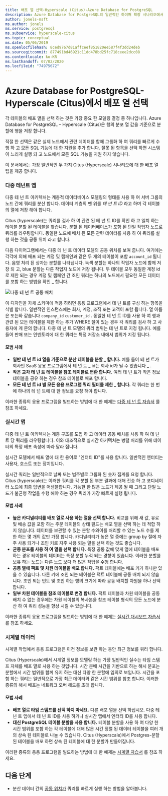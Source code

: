 ```yaml
---
title: 배포 열 선택-Hyperscale (Citus)-Azure Database for PostgreSQL
description: Azure Database for PostgreSQL의 일반적인 하이퍼 확장 시나리오에서 배포 열을 선택 하는 방법에 대해 알아봅니다.
author: jonels-msft
ms.author: jonels
ms.service: postgresql
ms.subservice: hyperscale-citus
ms.topic: conceptual
ms.date: 05/06/2019
ms.openlocfilehash: 8ced9767d81affceef851820ee587f4f3dd24deb
ms.sourcegitcommit: 877491bd46921c11dd478bd25fc718ceee2dcc08
ms.contentlocale: ko-KR
ms.lasthandoff: 07/02/2020
ms.locfileid: "74975672"
---
```

# <a name="choose-distribution-columns-in-azure-database-for-postgresql--hyperscale-citus"></a>Azure Database for PostgreSQL-Hyperscale (Citus)에서 배포 열 선택

각 테이블의 배포 열을 선택 하는 것은 가장 중요 한 모델링 결정 중 하나입니다. Azure Database for PostgreSQL – Hyperscale (Citus)은 행의 분포 열 값을 기준으로 분할에 행을 저장 합니다.

적절 한 선택은 같은 실제 노드에서 관련 데이터를 함께 그룹화 하 여 쿼리를 빠르게 수행 하 고 모든 SQL 기능에 대 한 지원을 추가 합니다. 잘못 된 항목을 선택 하면 시스템이 느리게 실행 되 고 노드에서 모든 SQL 기능을 지원 하지 않습니다.

이 문서에서는 가장 일반적인 두 가지 Citus (Hyperscale) 시나리오에 대 한 배포 열 팁을 제공 합니다.

### <a name="multi-tenant-apps"></a>다중 테넌트 앱

다중 테 넌 트 아키텍처는 계층적 데이터베이스 모델링의 형태를 사용 하 여 서버 그룹의 노드 간에 쿼리를 분산 합니다. 데이터 계층의 맨 위를 *테 넌 트 ID* 라고 하며 각 테이블의 열에 저장 해야 합니다.

Citus (hyperscale)는 쿼리를 검사 하 여 관련 된 테 넌 트 ID를 확인 하 고 일치 하는 테이블 분할 된 테이블을 찾습니다. 분할 된 데이터베이스가 포함 된 단일 작업자 노드로 쿼리를 라우팅합니다. 동일한 노드에 배치 된 모든 관련 데이터를 사용 하 여 쿼리를 실행 하는 것을 공동 위치 라고 합니다.

다음 다이어그램에서는 다중 테 넌 트 데이터 모델의 공동 위치를 보여 줍니다. 여기에는 각각에 의해 배포 되는 계정 및 캠페인과 같은 두 개의 테이블이 포함 `account_id` 됩니다. 음영 처리 된 상자는 분할를 나타냅니다. 녹색 분할는 하나의 작업자 노드에 함께 저장 되 고, blue 분할는 다른 작업자 노드에 저장 됩니다. 두 테이블 모두 동일한 계정 id로 제한 되는 경우 계정 및 캠페인 간 조인 쿼리는 하나의 노드에서 필요한 모든 데이터를 포함 하는 방법을 확인 \_ 합니다.

![다중 테 넌 트 공동 배치](media/concepts-hyperscale-choosing-distribution-column/multi-tenant-colocation.png)

이 디자인을 자체 스키마에 적용 하려면 응용 프로그램에서 테 넌 트를 구성 하는 항목을 식별 합니다. 일반적인 인스턴스에는 회사, 계정, 조직 또는 고객이 포함 됩니다. 열 이름은 또는와 같습니다 `company_id` `customer_id` . 동일한 테 넌 트 ID를 사용 하 여 행과 관련 된 모든 테이블을 제한 하는 추가 WHERE 절이 있는 경우 각 쿼리를 검사 하 고 사용자에 게 문의 합니다.
다중 테 넌 트 모델의 쿼리 범위는 테 넌 트로 지정 됩니다. 예를 들어 판매 또는 인벤토리에 대 한 쿼리는 특정 저장소 내에서 범위가 지정 됩니다.

#### <a name="best-practices"></a>모범 사례

-   **일반 테 넌 트 id 열을 기준으로 분산 테이블을 분할 \_ 합니다.** 예를 들어 테 넌 트가 회사인 SaaS 응용 프로그램에서 테 넌 트 \_ id는 회사 id가 될 수 있습니다 \_ .
-   **작은 교차 테 넌 트 테이블을 참조 테이블로 변환 합니다.** 여러 테 넌 트가 작은 정보 테이블을 공유 하는 경우 참조 테이블로 배포 합니다.
-   **모든 테 넌 트 id 별 모든 응용 프로그램 쿼리 필터를 제한 \_ 합니다.** 각 쿼리는 한 번에 하나의 테 넌 트에 대 한 정보를 요청 해야 합니다.

이러한 종류의 응용 프로그램을 빌드하는 방법에 대 한 예제는 [다중 테 넌 트 자습서](./tutorial-design-database-hyperscale-multi-tenant.md) 를 참조 하세요.

### <a name="real-time-apps"></a>실시간 앱

다중 테 넌 트 아키텍처는 계층 구조를 도입 하 고 데이터 공동 배치를 사용 하 여 테 넌 트 당 쿼리를 라우팅합니다. 이와 대조적으로 실시간 아키텍처는 병렬 처리를 위해 데이터의 특정 배포 속성에 따라 달라 집니다.

실시간 모델에서 배포 열에 대 한 용어로 "엔터티 ID"를 사용 합니다. 일반적인 엔터티는 사용자, 호스트 또는 장치입니다.

실시간 쿼리는 일반적으로 날짜 또는 범주별로 그룹화 된 숫자 집계를 요청 합니다. Citus (hyperscale)는 이러한 쿼리를 각 분할 된 부분 결과에 대해 전송 하 고 코디네이터 노드에 최종 답변을 어셈블합니다. 가능한 한 많은 노드가 제공 될 때 그리고 단일 노드가 불균형 작업을 수행 해야 하는 경우 쿼리가 가장 빠르게 실행 됩니다.

#### <a name="best-practices"></a>모범 사례

-   **높은 카디널리티를 배포 열로 사용 하는 열을 선택 합니다.** 비교를 위해 새 값, 유료 및 배송 값을 포함 하는 주문 테이블의 상태 필드는 배포 열을 선택 하는 데 적합 하지 않습니다. 데이터를 보관할 수 있는 분할 수와이를 처리할 수 있는 노드 수를 제한 하는 몇 개의 값만 가정 합니다. 카디널리티가 높은 열 중에는 group by 절에 자주 사용 되거나 조인 키로 자주 사용 되는 열을 선택 하는 것도 좋습니다.
-   **균등 분포를 사용 하 여 열을 선택 합니다.** 특정 공통 값에 맞게 열에 테이블을 배포 하는 경우 테이블의 데이터는 특정 분할 누적 되는 경향이 있습니다. 이러한 분할를 보유 하는 노드는 다른 노드 보다 더 많은 작업을 수행 합니다.
-   **공통 열에 팩트 및 차원 테이블을 배포 합니다.**
    팩트 테이블에는 배포 키가 하나만 있을 수 있습니다. 다른 키에 조인 되는 테이블은 팩트 테이블에 공동 배치 되지 않습니다. 조인 되는 빈도 및 조인 하는 행의 크기에 따라 공동 배치할 차원을 하나 선택 합니다.
-   **일부 차원 테이블을 참조 테이블로 변경 합니다.** 팩트 테이블과 차원 테이블을 공동 배치 수 없는 경우에는 차원 테이블의 복사본을 참조 테이블 형식의 모든 노드에 분산 하 여 쿼리 성능을 향상 시킬 수 있습니다.

이러한 종류의 응용 프로그램을 빌드하는 방법에 대 한 예제는 [실시간 대시보드 자습서](./tutorial-design-database-hyperscale-realtime.md) 를 참조 하세요.

### <a name="time-series-data"></a>시계열 데이터

시계열 작업에서 응용 프로그램은 이전 정보를 보관 하는 동안 최근 정보를 쿼리 합니다.

Citus (Hyperscale)에서 시계열 정보를 모델링 하는 가장 일반적인 실수는 타임 스탬프 자체를 배포 열로 사용 하는 것입니다. 시간 분배 시간을 기반으로 하는 해시 분포는 분할에서 시간 범위를 함께 유지 하는 대신 다양 한 분할에 임의로 보입니다. 시간을 포함 하는 쿼리는 일반적으로 가장 최근 데이터와 같은 시간 범위를 참조 합니다. 이러한 종류의 해시 배포는 네트워크 오버 헤드를 초래 합니다.

#### <a name="best-practices"></a>모범 사례

-   **배포 열로 타임 스탬프를 선택 하지 마세요.** 다른 배포 열을 선택 하십시오. 다중 테 넌 트 앱에서 테 넌 트 ID를 사용 하거나 실시간 앱에서 엔터티 ID를 사용 합니다.
-   **대신 PostgreSQL 테이블 분할을 사용 합니다.** 테이블 분할을 사용 하 여 다양 한 시간 범위를 포함 하는 각 테이블에 대해 많은 시간 정렬 된 데이터 테이블을 여러 개의 상속 된 테이블로 나눌 수 있습니다. Citus (Hyperscale)에서 Postgres-분할 된 테이블을 배포 하면 상속 된 테이블에 대 한 분할가 만들어집니다.

이러한 종류의 응용 프로그램을 빌드하는 방법에 대 한 예제는 [시계열 자습서](https://aka.ms/hyperscale-tutorial-timeseries) 를 참조 하세요.

## <a name="next-steps"></a>다음 단계
- 분산 데이터 간의 [공동 위치가](concepts-hyperscale-colocation.md) 쿼리를 빠르게 실행 하는 방법을 알아봅니다.
